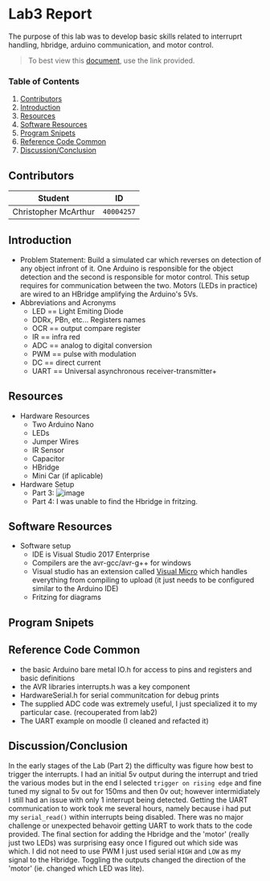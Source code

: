# Lab3 Report
The purpose of this lab was to develop basic skills related to interruprt handling, hbridge, arduino communication, and motor control.

> To best view this [document](https://github.com/prince-chrismc/Embedded-System/blob/master/Arduino/Labs/Lab3/README.md), use the link provided.

### Table of Contents
1. [Contributors](#Contributors)
2. [Introduction](#Introduction)
3. [Resources](#Resources)
4. [Software Resources](#Software-Resources)
5. [Program Snipets](#Program-Snipets)
6. [Reference Code Common](#Reference-Code-Common)
7. [Discussion/Conclusion](#Discussion/Conclusion)

## Contributors
**Student** | **ID**
:---:| ---
Christopher McArthur | `40004257`

## Introduction
- Problem Statement: Build a simulated car which reverses on detection of any object infront of it. One Arduino is responsible for the object detection and the second is responsible for motor control. This setup requires for communication between the two. Motors (LEDs in practice) are wired to an HBridge amplifying the Arduino's 5Vs.
- Abbreviations and Acronyms
  - LED == Light Emiting Diode
  - DDRx, PBn, etc... Registers names
  - OCR == output compare register
  - IR == infra red
  - ADC == analog to digital conversion
  - PWM == pulse with modulation
  - DC == direct current
  - UART == Universal asynchronous receiver-transmitter+
 
## Resources 
- Hardware Resources
  - Two Arduino Nano
  - LEDs
  - Jumper Wires
  - IR Sensor
  - Capacitor
  - HBridge
  - Mini Car (if aplicable)
- Hardware Setup
  - Part 3: ![image](https://user-images.githubusercontent.com/16867443/31867354-fa3f5df8-b75b-11e7-9aff-d27addf83a9b.png)
  - Part 4: I was unable to find the Hbridge in fritzing.

## Software Resources
- Software setup
  - IDE is Visual Studio 2017 Enterprise
  - Compilers are the avr-gcc/avr-g++ for windows
  - Visual studio has an extension called [Visual Micro](http://www.visualmicro.com/) which handles everything from compiling to upload (it just needs to be configured similar to the Arduino IDE)
  - Fritzing for diagrams
 
## Program Snipets

## Reference Code Common
- the basic Arduino bare metal IO.h for access to pins and registers and basic definitions
- the AVR libraries interrupts.h was a key component
- HardwareSerial.h for serial communitcation for debug prints
- The supplied ADC code was extremely useful, I just specialized it to my particular case. (recouperated from lab2)
- The UART example on moodle (I cleaned and refacted it)

## Discussion/Conclusion
In the early stages of the Lab (Part 2) the difficulty was figure how best to trigger the interrupts. I had an initial 5v output during the interrupt and tried the various modes but in the end I selected `trigger on rising edge` and fine tuned my signal to 5v out for 150ms and then 0v out; however intermidiately I still had an issue with only 1 interrupt being detected. Getting the UART communication to work took me several hours, namely because i had put my `serial_read()` within interrupts being disabled. There was no major challenge or unexpected behavoir getting UART to work thats to the code provided. The final section for adding the Hbridge and the 'motor' (really just two LEDs) was surprising easy once I figured out which side was which. I did not need to use PWM I just used serial `HIGH` and `LOW` as my signal to the Hbridge. Toggling the outputs changed the direction of the 'motor' (ie. changed which LED was lite).
